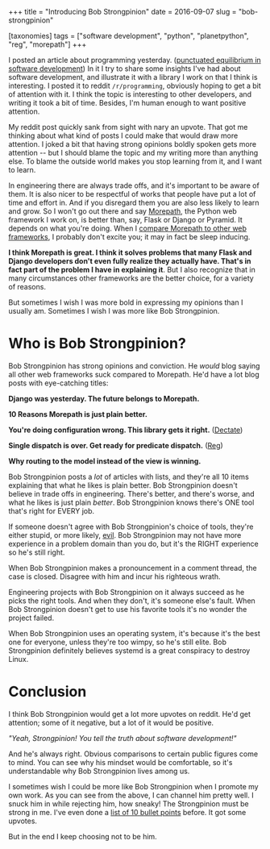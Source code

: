 +++
title = "Introducing Bob Strongpinion"
date = 2016-09-07
slug = "bob-strongpinion"

[taxonomies]
tags = ["software development", "python", "planetpython", "reg", "morepath"]
+++

I posted an article about programming yesterday. ([punctuated
equilibrium in software
development](/posts/punctuated-equilibrium-in-software))
In it I try to share some insights I've had about software development,
and illustrate it with a library I work on that I think is interesting.
I posted it to reddit `/r/programming`, obviously hoping to get a bit of
attention with it. I think the topic is interesting to other developers,
and writing it took a bit of time. Besides, I'm human enough to want
positive attention.

My reddit post quickly sank from sight with nary an upvote. That got me
thinking about what kind of posts I could make that would draw more
attention. I joked a bit that having strong opinions boldly spoken gets
more attention -- but I should blame the topic and my writing more than
anything else. To blame the outside world makes you stop learning from
it, and I want to learn.

In engineering there are always trade offs, and it's important to be
aware of them. It is also nicer to be respectful of works that people
have put a lot of time and effort in. And if you disregard them you are
also less likely to learn and grow. So I won't go out there and say
[Morepath](http://morepath.readthedocs.io/), the Python web framework I
work on, is better than, say, Flask or Django or Pyramid. It depends on
what you're doing. When I [compare Morepath to other web
frameworks](http://morepath.readthedocs.io/en/latest/compared.html), I
probably don't excite you; it may in fact be sleep inducing.

**I think Morepath is great. I think it solves problems that many Flask
and Django developers don't even fully realize they actually have.
That's in fact part of the problem I have in explaining it**. But I also
recognize that in many circumstances other frameworks are the better
choice, for a variety of reasons.

But sometimes I wish I was more bold in expressing my opinions than I
usually am. Sometimes I wish I was more like Bob Strongpinion.

# Who is Bob Strongpinion?

Bob Strongpinion has strong opinions and conviction. He _would_ blog
saying all other web frameworks suck compared to Morepath. He'd have a
lot blog posts with eye-catching titles:

**Django was yesterday. The future belongs to Morepath.**

**10 Reasons Morepath is just plain better.**

**You're doing configuration wrong. This library gets it right.**
([Dectate](http://dectate.readthedocs.org))

**Single dispatch is over. Get ready for predicate dispatch.**
([Reg](http://reg.readthedocs.org))

**Why routing to the model instead of the view is winning.**

Bob Strongpinion posts a _lot_ of articles with lists, and they're all
10 items explaining that what he likes is plain better. Bob Strongpinion
doesn't believe in trade offs in engineering. There's better, and
there's worse, and what he likes is just plain _better_. Bob
Strongpinion knows there's ONE tool that's right for EVERY job.

If someone doesn't agree with Bob Strongpinion's choice of tools,
they're either stupid, or more likely,
[evil](/posts/they-say-something-i-dont-like-so-they-must-be-lying).
Bob Strongpinion may not have more experience in a problem domain than
you do, but it's the RIGHT experience so he's still right.

When Bob Strongpinion makes a pronouncement in a comment thread, the
case is closed. Disagree with him and incur his righteous wrath.

Engineering projects with Bob Strongpinion on it always succeed as he
picks the right tools. And when they don't, it's someone else's fault.
When Bob Strongpinion doesn't get to use his favorite tools it's no
wonder the project failed.

When Bob Strongpinion uses an operating system, it's because it's the
best one for everyone, unless they're too wimpy, so he's still elite.
Bob Strongpinion definitely believes systemd is a great conspiracy to
destroy Linux.

# Conclusion

I think Bob Strongpinion would get a lot more upvotes on reddit. He'd
get attention; some of it negative, but a lot of it would be positive.

_"Yeah, Strongpinion! You tell the truth about software development!"_

And he's always right. Obvious comparisons to certain public figures
come to mind. You can see why his mindset would be comfortable, so it's
understandable why Bob Strongpinion lives among us.

I sometimes wish I could be more like Bob Strongpinion when I promote my
own work. As you can see from the above, I can channel him pretty well.
I snuck him in while rejecting him, how sneaky! The Strongpinion must be
strong in me. I've even done a [list of 10 bullet
points](/posts/10-reasons-to-check-out-the-morepath-web-framework-in-2015)
before. It got some upvotes.

But in the end I keep choosing not to be him.
